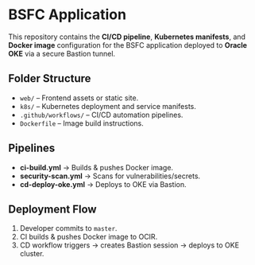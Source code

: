 # BSFC Application
This repository contains the **CI/CD pipeline**, **Kubernetes manifests**, and **Docker image** configuration for the BSFC application deployed to **Oracle OKE** via a secure Bastion tunnel.

## Folder Structure
- `web/` – Frontend assets or static site.
- `k8s/` – Kubernetes deployment and service manifests.
- `.github/workflows/` – CI/CD automation pipelines.
- `Dockerfile` – Image build instructions.

## Pipelines
- **ci-build.yml** → Builds & pushes Docker image.
- **security-scan.yml** → Scans for vulnerabilities/secrets.
- **cd-deploy-oke.yml** → Deploys to OKE via Bastion.

## Deployment Flow
1. Developer commits to `master`.
2. CI builds & pushes Docker image to OCIR.
3. CD workflow triggers → creates Bastion session → deploys to OKE cluster.
